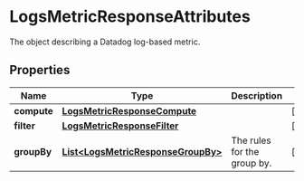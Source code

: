 # LogsMetricResponseAttributes

The object describing a Datadog log-based metric.

## Properties

| Name        | Type                                                                      | Description                 | Notes      |
| ----------- | ------------------------------------------------------------------------- | --------------------------- | ---------- |
| **compute** | [**LogsMetricResponseCompute**](LogsMetricResponseCompute.md)             |                             | [optional] |
| **filter**  | [**LogsMetricResponseFilter**](LogsMetricResponseFilter.md)               |                             | [optional] |
| **groupBy** | [**List&lt;LogsMetricResponseGroupBy&gt;**](LogsMetricResponseGroupBy.md) | The rules for the group by. | [optional] |
